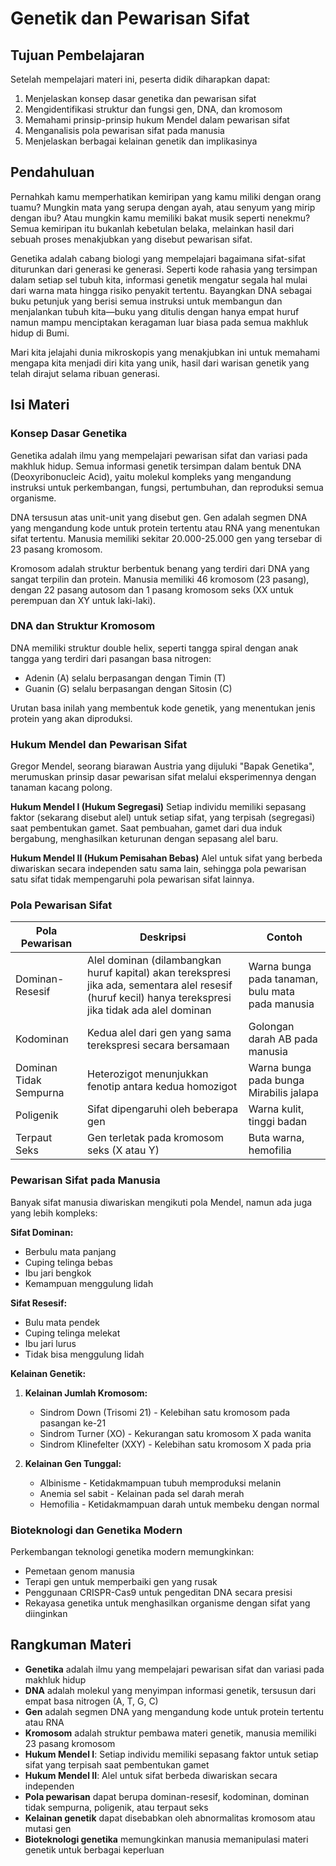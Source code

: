 # Genetik dan Pewarisan Sifat

## Tujuan Pembelajaran

Setelah mempelajari materi ini, peserta didik diharapkan dapat:

1. Menjelaskan konsep dasar genetika dan pewarisan sifat
2. Mengidentifikasi struktur dan fungsi gen, DNA, dan kromosom
3. Memahami prinsip-prinsip hukum Mendel dalam pewarisan sifat
4. Menganalisis pola pewarisan sifat pada manusia
5. Menjelaskan berbagai kelainan genetik dan implikasinya

## Pendahuluan

Pernahkah kamu memperhatikan kemiripan yang kamu miliki dengan orang tuamu? Mungkin mata yang serupa dengan ayah, atau senyum yang mirip dengan ibu? Atau mungkin kamu memiliki bakat musik seperti nenekmu? Semua kemiripan itu bukanlah kebetulan belaka, melainkan hasil dari sebuah proses menakjubkan yang disebut pewarisan sifat.

Genetika adalah cabang biologi yang mempelajari bagaimana sifat-sifat diturunkan dari generasi ke generasi. Seperti kode rahasia yang tersimpan dalam setiap sel tubuh kita, informasi genetik mengatur segala hal mulai dari warna mata hingga risiko penyakit tertentu. Bayangkan DNA sebagai buku petunjuk yang berisi semua instruksi untuk membangun dan menjalankan tubuh kita—buku yang ditulis dengan hanya empat huruf namun mampu menciptakan keragaman luar biasa pada semua makhluk hidup di Bumi.

Mari kita jelajahi dunia mikroskopis yang menakjubkan ini untuk memahami mengapa kita menjadi diri kita yang unik, hasil dari warisan genetik yang telah dirajut selama ribuan generasi.

## Isi Materi

### Konsep Dasar Genetika

Genetika adalah ilmu yang mempelajari pewarisan sifat dan variasi pada makhluk hidup. Semua informasi genetik tersimpan dalam bentuk DNA (Deoxyribonucleic Acid), yaitu molekul kompleks yang mengandung instruksi untuk perkembangan, fungsi, pertumbuhan, dan reproduksi semua organisme.

DNA tersusun atas unit-unit yang disebut gen. Gen adalah segmen DNA yang mengandung kode untuk protein tertentu atau RNA yang menentukan sifat tertentu. Manusia memiliki sekitar 20.000-25.000 gen yang tersebar di 23 pasang kromosom.

Kromosom adalah struktur berbentuk benang yang terdiri dari DNA yang sangat terpilin dan protein. Manusia memiliki 46 kromosom (23 pasang), dengan 22 pasang autosom dan 1 pasang kromosom seks (XX untuk perempuan dan XY untuk laki-laki).

### DNA dan Struktur Kromosom

DNA memiliki struktur double helix, seperti tangga spiral dengan anak tangga yang terdiri dari pasangan basa nitrogen:

- Adenin (A) selalu berpasangan dengan Timin (T)
- Guanin (G) selalu berpasangan dengan Sitosin (C)

Urutan basa inilah yang membentuk kode genetik, yang menentukan jenis protein yang akan diproduksi.

### Hukum Mendel dan Pewarisan Sifat

Gregor Mendel, seorang biarawan Austria yang dijuluki "Bapak Genetika", merumuskan prinsip dasar pewarisan sifat melalui eksperimennya dengan tanaman kacang polong.

**Hukum Mendel I (Hukum Segregasi)**
Setiap individu memiliki sepasang faktor (sekarang disebut alel) untuk setiap sifat, yang terpisah (segregasi) saat pembentukan gamet. Saat pembuahan, gamet dari dua induk bergabung, menghasilkan keturunan dengan sepasang alel baru.

**Hukum Mendel II (Hukum Pemisahan Bebas)**
Alel untuk sifat yang berbeda diwariskan secara independen satu sama lain, sehingga pola pewarisan satu sifat tidak mempengaruhi pola pewarisan sifat lainnya.

### Pola Pewarisan Sifat

| Pola Pewarisan | Deskripsi | Contoh |
|----------------|-----------|--------|
| Dominan-Resesif | Alel dominan (dilambangkan huruf kapital) akan terekspresi jika ada, sementara alel resesif (huruf kecil) hanya terekspresi jika tidak ada alel dominan | Warna bunga pada tanaman, bulu mata pada manusia |
| Kodominan | Kedua alel dari gen yang sama terekspresi secara bersamaan | Golongan darah AB pada manusia |
| Dominan Tidak Sempurna | Heterozigot menunjukkan fenotip antara kedua homozigot | Warna bunga pada bunga Mirabilis jalapa |
| Poligenik | Sifat dipengaruhi oleh beberapa gen | Warna kulit, tinggi badan |
| Terpaut Seks | Gen terletak pada kromosom seks (X atau Y) | Buta warna, hemofilia |

### Pewarisan Sifat pada Manusia

Banyak sifat manusia diwariskan mengikuti pola Mendel, namun ada juga yang lebih kompleks:

**Sifat Dominan:**

- Berbulu mata panjang
- Cuping telinga bebas
- Ibu jari bengkok
- Kemampuan menggulung lidah

**Sifat Resesif:**

- Bulu mata pendek
- Cuping telinga melekat
- Ibu jari lurus
- Tidak bisa menggulung lidah

**Kelainan Genetik:**

1. **Kelainan Jumlah Kromosom:**
   - Sindrom Down (Trisomi 21) - Kelebihan satu kromosom pada pasangan ke-21
   - Sindrom Turner (XO) - Kekurangan satu kromosom X pada wanita
   - Sindrom Klinefelter (XXY) - Kelebihan satu kromosom X pada pria

2. **Kelainan Gen Tunggal:**
   - Albinisme - Ketidakmampuan tubuh memproduksi melanin
   - Anemia sel sabit - Kelainan pada sel darah merah
   - Hemofilia - Ketidakmampuan darah untuk membeku dengan normal

### Bioteknologi dan Genetika Modern

Perkembangan teknologi genetika modern memungkinkan:

- Pemetaan genom manusia
- Terapi gen untuk memperbaiki gen yang rusak
- Penggunaan CRISPR-Cas9 untuk pengeditan DNA secara presisi
- Rekayasa genetika untuk menghasilkan organisme dengan sifat yang diinginkan

## Rangkuman Materi

- **Genetika** adalah ilmu yang mempelajari pewarisan sifat dan variasi pada makhluk hidup
- **DNA** adalah molekul yang menyimpan informasi genetik, tersusun dari empat basa nitrogen (A, T, G, C)
- **Gen** adalah segmen DNA yang mengandung kode untuk protein tertentu atau RNA
- **Kromosom** adalah struktur pembawa materi genetik, manusia memiliki 23 pasang kromosom
- **Hukum Mendel I**: Setiap individu memiliki sepasang faktor untuk setiap sifat yang terpisah saat pembentukan gamet
- **Hukum Mendel II**: Alel untuk sifat berbeda diwariskan secara independen
- **Pola pewarisan** dapat berupa dominan-resesif, kodominan, dominan tidak sempurna, poligenik, atau terpaut seks
- **Kelainan genetik** dapat disebabkan oleh abnormalitas kromosom atau mutasi gen
- **Bioteknologi genetika** memungkinkan manusia memanipulasi materi genetik untuk berbagai keperluan
